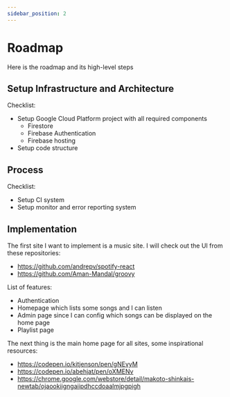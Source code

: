 ```yaml
---
sidebar_position: 2
---
```


# Roadmap

Here is the roadmap and its high-level steps

## Setup Infrastructure and Architecture

Checklist:

- Setup Google Cloud Platform project with all required components
  - Firestore
  - Firebase Authentication
  - Firebase hosting
- Setup code structure

## Process

Checklist:

- Setup CI system
- Setup monitor and error reporting system

## Implementation

The first site I want to implement is a music site. I will check out the UI from these repositories:

- https://github.com/andrepv/spotify-react
- https://github.com/Aman-Mandal/groovy

List of features:

- Authentication
- Homepage which lists some songs and I can listen
- Admin page since I can config which songs can be displayed on the home page
- Playlist page

The next thing is the main home page for all sites, some inspirational resources:

- https://codepen.io/kitjenson/pen/gNEvyM
- https://codepen.io/abehjat/pen/oXMENv
- https://chrome.google.com/webstore/detail/makoto-shinkais-newtab/ojaookiigngaiipdhccdoaalmjpgpigh
